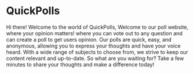 # QuickPolls


Hi there! Welcome to the world of QuickPolls, Welcome to our poll website, where your opinion matters!  where you can vote out to any question and can create a poll to get users opinion.
Our polls are quick, easy, and anonymous, allowing you to express your thoughts and have your voice heard. With a wide range of subjects to choose from, we strive to keep our content relevant and up-to-date. 
So what are you waiting for? Take a few minutes to share your thoughts and make a difference today!
